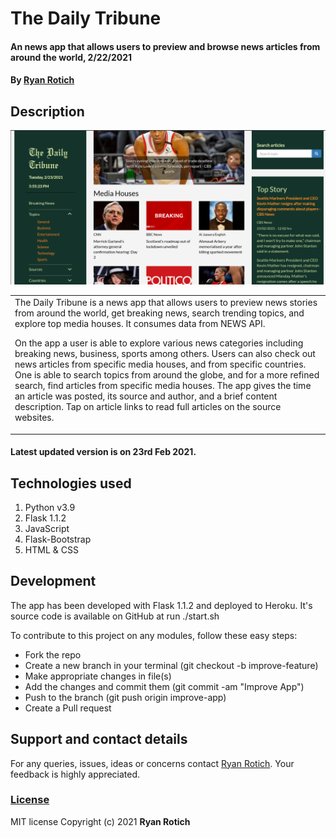 # The Daily Tribune
#### An news app that allows users to preview and browse news articles from around the world, 2/22/2021
#### By [Ryan Rotich](https://github.com/RYAN2540)
## Description

<img src="./app/static/images/photo.png"
     alt="Home page layout"
     style="width=100%;" />

<table>
<tr>
<td>
The Daily Tribune is a news app that allows users to preview news stories from around the world, get breaking news, search trending topics, and explore top media houses. It consumes data from NEWS API. 

On the app a user is able to explore various news categories including breaking news, business, sports among others. Users can also check out news articles from specific media houses, and from specific countries. One is able to search topics from around the globe, and for a more refined search, find articles from specific media houses. The app gives the time an article was posted, its source and author, and a brief content description. Tap on article links to read full articles on the source websites.
</td>
</tr>
</table> 

#### Latest updated version is on 23rd Feb 2021.

## Technologies used

1. Python v3.9
2. Flask 1.1.2
3. JavaScript
4. Flask-Bootstrap
5. HTML & CSS

## Development

The app has been developed with Flask 1.1.2 and deployed to Heroku. It's source code is available on GitHub at run ./start.sh

To contribute to this project on any modules, follow these easy steps:

- Fork the repo
- Create a new branch in your terminal (git checkout -b improve-feature)
- Make appropriate changes in file(s)
- Add the changes and commit them (git commit -am "Improve App")
- Push to the branch (git push origin improve-app)
- Create a Pull request

## Support and contact details
For any queries, issues, ideas or concerns contact [Ryan Rotich](austinbrian005@gmail.com). Your feedback is highly appreciated. 
### [License](LICENSE)
MIT license
Copyright (c) 2021 **Ryan Rotich**